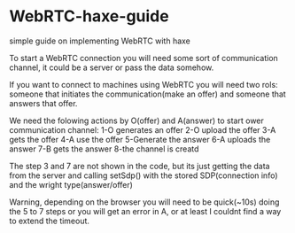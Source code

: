 # WebRTC-haxe-guide
simple guide on implementing WebRTC with haxe

To start a WebRTC connection you will need some sort of communication channel, it could be a server or pass the data somehow.

If you want to connect to machines using WebRTC you will need two rols: someone that initiates the communication(make an offer) and someone that answers that offer.

We need the folowing actions by O(offer) and A(answer) to start ower communication channel:
                                          1-O generates an offer
                                          2-O upload the offer
                                          3-A gets the offer
                                          4-A use the offer 
                                          5-Generate the answer
                                          6-A uploads the answer
                                          7-B gets the answer
                                          8-the channel is creatd
                    
The step 3 and 7 are not shown in the code, but its just getting the data from the server and calling setSdp() with the stored SDP(connection info) and the wright type(answer/offer)

Warning, depending on the browser you will need to be quick(~10s) doing the 5 to 7 steps or you will get an error in A, or at least I couldnt find a way to extend the timeout.
